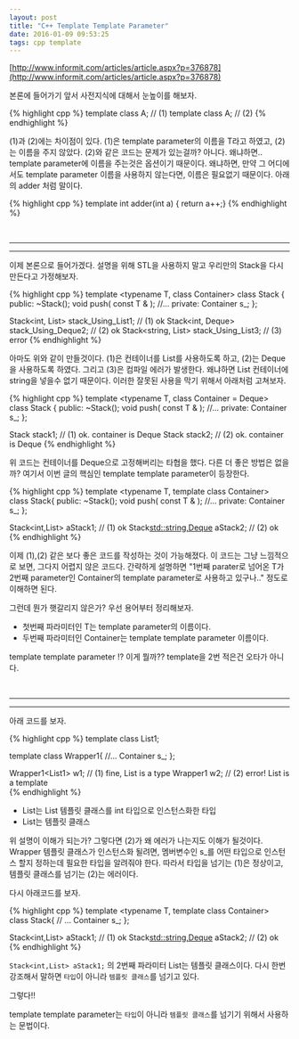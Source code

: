 ```yaml
---
layout: post
title: "C++ Template Template Parameter"
date: 2016-01-09 09:53:25
tags: cpp template
---
```


[http://www.informit.com/articles/article.aspx?p=376878](http://www.informit.com/articles/article.aspx?p=376878)

본론에 들어가기 앞서 사전지식에 대해서 눈높이를 해보자.

{% highlight cpp %}
template <typename T> class A; // (1)
template <typename> class A; // (2)
{% endhighlight %}

(1)과 (2)에는 차이점이 있다. (1)은 template parameter의 이름을 T라고 하였고, (2)는 이름을 주지 않았다.
(2)와 같은 코드는 문제가 있는걸까? 아니다. 왜냐하면.. template parameter에 이름을 주는것은 옵션이기 때문이다.
왜냐하면, 만약 그 어디에서도 template parameter 이름을 사용하지 않는다면, 이름은 필요없기 때문이다. 아래의 adder 처럼 말이다. 

{% highlight cpp %}
template <typename> 
int adder(int a) { return a++;} 
{% endhighlight %}

<br>

-----------------------------------------------------
-----------------------------------------------------
이제 본론으로 들어가겠다. 설명을 위해 STL을 사용하지 말고 우리만의 Stack을 다시 만든다고 가정해보자.

{% highlight cpp %}
template <typename T, class Container>
class Stack {
  public:
    ~Stack();
    void push( const T & );
    //...
  private:
    Container s_;
};

Stack<int, List<int>> stack_Using_List1; // (1) ok
Stack<int, Deque<int>> stack_Using_Deque2;  // (2) ok
Stack<string, List<int>> stack_Using_List3; // (3) error
{% endhighlight %}

아마도 위와 같이 만들것이다. (1)은 컨테이너를 List를 사용하도록 하고, (2)는 Deque을 사용하도록 하였다.
그리고 (3)은 컴파일 에러가 발생한다. 왜냐하면 List<int> 컨테이너에 string을 넣을수 없기 때문이다. 
이러한 잘못된 사용을 막기 위해서 아래처럼 고쳐보자.  

{% highlight cpp %}
template <typename T, class Container = Deque<T>>
class Stack {
  public:
    ~Stack();
    void push( const T & );
    //...
  private:
    Container s_;
};

Stack<int> stack1; // (1) ok. container is Deque<int>
Stack<string> stack2; // (2) ok. container is Deque<string>
{% endhighlight %}

위 코드는 컨테이너를 Deque으로 고정해버리는 타협을 했다. 
다른 더 좋은 방법은 없을까? 여기서 이번 글의 핵심인 template template parameter이 등장한다.

{% highlight cpp %}
template <typename T, template <typename> class Container>
class Stack{
  public:
    ~Stack();
    void push( const T & );
    //...
  private:
    Container<T> s_;
};

Stack<int,List> aStack1; // (1) ok
Stack<std::string,Deque> aStack2; // (2) ok
{% endhighlight %}

이제 (1),(2) 같은 보다 좋은 코드를 작성하는 것이 가능해졌다. 이 코드는 그냥 느낌적으로 보면, 그다지 어렵지 않은 코드다.
간략하게 설명하면 "1번째 parater로 넘어온 T가 2번째 parameter인 Container의 template parameter로 사용하고 있구나.." 정도로 이해하면 된다. 

그런데 뭔가 햇갈리지 않은가? 우선 용어부터 정리해보자.
 
- 첫번째 파라미터인 T는 template parameter의 이름이다.
- 두번째 파라미터인 Container는 template template parameter 이름이다.

template template parameter !? 이게 뭘까?? 
template을 2번 적은건 오타가 아니다. 

<br>

-----------------------------------------------------
-----------------------------------------------------
아래 코드를 보자.

{% highlight cpp %}
template <typename T>
class List1;

template <typename Container> 
class Wrapper1{
  //...
  Container s_;
};

Wrapper1<List1<int>> w1; // (1) fine, List<int> is a type 
Wrapper1<List1> w2; // (2) error! List is a template          
{% endhighlight %}

- List<int>는 List 템플릿 클래스를 int 타입으로 인스턴스화한 타입
- List는 템플릿 클래스

위 설명이 이해가 되는가? 그렇다면 (2)가 왜 에러가 나는지도 이해가 될것이다.
Wrapper 템플릿 클래스가 인스턴스화 될려면, 멤버변수인 s_를 어떤 타입으로 인스턴스 할지 정하는데 필요한 타입을 알려줘야 한다.
따라서 타입을 넘기는 (1)은 정상이고, 템플릿 클래스를 넘기는 (2)는 에러이다.    

다시 아래코드를 보자. 

{% highlight cpp %}
template <typename T, template <typename> class Container>
class Stack{
  // ...
  Container<T> s_;
};

Stack<int,List> aStack1; // (1) ok
Stack<std::string,Deque> aStack2; // (2) ok
{% endhighlight %}

`Stack<int,List> aStack1;` 의 2번째 파라미터 List는 템플릿 클래스이다. 
다시 한번 강조해서 말하면 `타입`이 아니라 `템플릿 클래스`를 넘기고 있다.

그렇다!! 

template template parameter는 `타입`이 아니라 `템플릿 클래스`를 넘기기 위해서 사용하는 문법이다.  